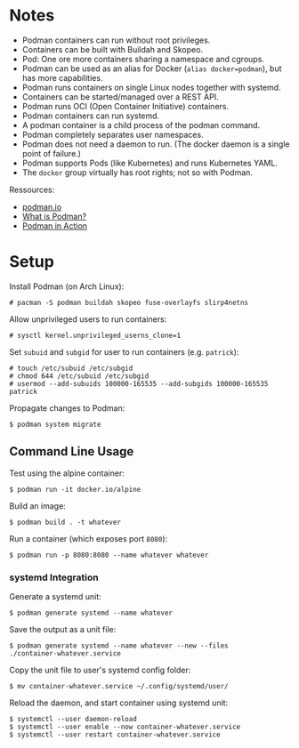 # Notes

- Podman containers can run without root privileges.
- Containers can be built with Buildah and Skopeo.
- Pod: One ore more containers sharing a namespace and cgroups.
- Podman can be used as an alias for Docker (`alias docker=podman`), but has
  more capabilities.
- Podman runs containers on single Linux nodes together with systemd.
- Containers can be started/managed over a REST API.
- Podman runs OCI (Open Container Initiative) containers.
- Podman containers can run systemd.
- A podman container is a child process of the podman command.
- Podman completely separates user namespaces.
- Podman does not need a daemon to run. (The docker daemon is a single point of
  failure.)
- Podman supports Pods (like Kubernetes) and runs Kubernetes YAML.
- The `docker` group virtually has root rights; not so with Podman.

Ressources:

- [podman.io](https://podman.io/)
- [What is Podman?](https://www.redhat.com/en/topics/containers/what-is-podman)
- [Podman in Action](https://www.manning.com/books/podman-in-action)

# Setup

Install Podman (on Arch Linux):

    # pacman -S podman buildah skopeo fuse-overlayfs slirp4netns

Allow unprivileged users to run containers:

    # sysctl kernel.unprivileged_userns_clone=1

Set `subuid` and `subgid` for user to run containers (e.g. `patrick`):

    # touch /etc/subuid /etc/subgid
    # chmod 644 /etc/subuid /etc/subgid
    # usermod --add-subuids 100000-165535 --add-subgids 100000-165535 patrick

Propagate changes to Podman:

    $ podman system migrate

## Command Line Usage

Test using the alpine container:

    $ podman run -it docker.io/alpine

Build an image:

    $ podman build . -t whatever

Run a container (which exposes port `8080`):

    $ podman run -p 8080:8080 --name whatever whatever

### systemd Integration

Generate a systemd unit:

    $ podman generate systemd --name whatever

Save the output as a unit file:

    $ podman generate systemd --name whatever --new --files
    ./container-whatever.service

Copy the unit file to user's systemd config folder:

    $ mv container-whatever.service ~/.config/systemd/user/

Reload the daemon, and start container using systemd unit:

    $ systemctl --user daemon-reload
    $ systemctl --user enable --now container-whatever.service
    $ systemctl --user restart container-whatever.service
